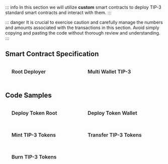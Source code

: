 ::: info
In this section we will utilize **custom** smart contracts to deploy TIP-3 standard smart contracts and interact with them.
:::

::: danger
It is crucial to exercise caution and carefully manage the numbers and amounts associated with the transactions in this section. Avoid simply copying and pasting the code without thorough review and understanding.
:::

## Smart Contract Specification
<div class="sections-container">
  <div class="bridge-section-row">
    <a href="/Deployments/Contracts/RootDeployer.html">
      <span class="bridge-section">Root Deployer</span>
    </a>
    <a href="/Deployments/Contracts/MultiWalletTIP3.html">
      <span class="bridge-section">Multi Wallet TIP-3</span>
    </a>
  </div>
</div>

## Code Samples
<div class="sections-container">
  <div class="bridge-section-row">
    <a href="/Deployments/Internal/TokenRoot.html">
      <span class="bridge-section">Deploy Token Root</span>
    </a>
    <a href="/Deployments/Internal/TokenWallet.html">
      <span class="bridge-section">Deploy Token Wallet</span>
    </a>
  </div>
  <div class="bridge-section-row">
    <a href="/Deployments/Internal/Mint.html">
      <span class="bridge-section">Mint TIP-3 Tokens</span>
    </a>
    <a href="/Deployments/Internal/Transfer.html">
      <span class="bridge-section">Transfer TIP-3 Tokens</span>
    </a>
  </div>
    <div class="bridge-section-row">
    <a href="/Deployments/Internal/Burn.html">
      <span class="bridge-section">Burn TIP-3 Tokens</span>
    </a>
  </div>
</div>

<style>
.bridge-section-row {
  display: flex;
  flex-wrap: wrap;
  justify-content: space-between;
  margin : 10px;
  cursor: pointer;;

}

.sections-container a{
    flex : 1;
    text-decoration: none;
}
.bridge-section {
  background-color: var(--vp-c-bg-mute);
  transition: background-color 0.1s;
  width : 98%;
  display: flex;
  padding: 1rem 0 1rem 10px;
  border: 1px solid var(--vp-c-divider);
  border-radius: 8px;
  font-weight: 600;
  font-size: 16px;
  text-align: left;
  margin-bottom: 0.5rem;
}
</style>

